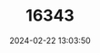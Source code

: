 ---
title: "16343"
category: "Partula sagitta"
draft: false
date: 2024-02-22 13:03:50
languages:
  English: ["Polynesian Tree Snail", "Arrow-head Tree Snail"]
  Tahitian: ["Areho"]
---